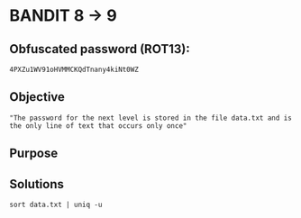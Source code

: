 # BANDIT 8 -> 9

## Obfuscated password (ROT13): 

	4PXZu1WV91oHVMMCKQdTnany4kiNt0WZ

## Objective
	
	"The password for the next level is stored in the file data.txt and is the only line of text that occurs only once"

## Purpose


## Solutions

	sort data.txt | uniq -u